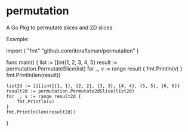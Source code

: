 permutation
===========

A Go Pkg to permutate slices and 2D slices.

Example:

import (
	"fmt"
	"github.com/itcraftsman/permutation"
)

func main() {
	list := []int{1, 2, 3, 4, 5}
	result := permutation.PermutateSlice(list)
	for _, v := range result {
		fmt.Println(v)
	}
	fmt.Println(len(result))
	
	list2d := [][]int{{1, 1}, {2, 2}, {3, 3}, {4, 4}, {5, 5}, {6, 6}}
	result2d := permutation.Permutate2dSlice(list2d)
	for _, v := range result2d {
		fmt.Println(v)
	}
	fmt.Println(len(result2d))
}


